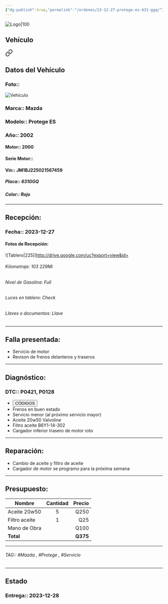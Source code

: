 ```yaml
---
{"dg-publish":true,"permalink":"/ordenes/23-12-27-protege-es-631-ggq/"}
---
```


![Logo|100](http://drive.google.com/uc?export=view&id=137fl3TIZ0-PU8b-Pt0bsjclwHub_u78G)

## Vehículo

<div class="transclusion internal-embed is-loaded"><a class="markdown-embed-link" href="/vehiculos/mazda/protege-es-631-ggq/#datos-del-vehiculo" aria-label="Open link"><svg xmlns="http://www.w3.org/2000/svg" width="24" height="24" viewBox="0 0 24 24" fill="none" stroke="currentColor" stroke-width="2" stroke-linecap="round" stroke-linejoin="round" class="svg-icon lucide-link"><path d="M10 13a5 5 0 0 0 7.54.54l3-3a5 5 0 0 0-7.07-7.07l-1.72 1.71"></path><path d="M14 11a5 5 0 0 0-7.54-.54l-3 3a5 5 0 0 0 7.07 7.07l1.71-1.71"></path></svg></a><div class="markdown-embed">



## Datos del Vehículo 
### Foto:: 
![Vehículo](https://lh3.googleusercontent.com/drive-viewer/AEYmBYQJiVAFTlMKzyLzomv07U4PCvaAzNPVomFlFlugnjyqKBOdtQ0DAJ80igKX2jAXD6dPLI8DGjF1g85JcvOkxXq2q3eX=s1600)

### Marca:: Mazda 
### Modelo:: Protege ES
### Año:: 2002
#### Motor:: 2000
#### Serie Motor:: 
#### Vin:: JM1BJ225021567459
##### Placa:: 631GGQ
##### Color:: Rojo
---


</div></div>


## Recepción:
### Fecha:: 2023-12-27
#### Fotos de Recepción: 
![Tablero|225](http://drive.google.com/uc?export=view&id=

###### Kilometraje: 103 229Mi
###### Nivel de Gasolina:  Full
###### Luces en tablero: Check
###### Llaves o documentos: Llave

---

## Falla presentada:
- Servicio de motor 
- Revison de frenos delanteros y traseros 


---

## Diagnóstico:
### DTC:: P0421, P0128

- <a href="http"><button class="btn success">CÓDIGOS</button></a>
- Frenos en buen estado 
- Servicio menor (al próximo servicio mayor)
- Aceite 20w50 Valvoline 
- Filtro aceite B6Y1-14-302
- Cargador inferior trasero de motor roto

---
## Reparación:
- Cambio de aceite y filtro de aceite 
- Cargador de motor se programo para la próxima semana 

---

## Presupuesto:

| Nombre        | Cantidad | Precio |
| ------------- |:--------:| ------:|
| Aceite 20w50  |    5     |   Q250 |
| Filtro aceite |    1     |    Q25 |
| Mano de Obra  |          |      Q100 |
| **Total**              |          |   **Q375**    |

---

###### TAG:: #Mazda , #Protege , #Servicio 

---

## Estado

### Entrega:: 2023-12-28